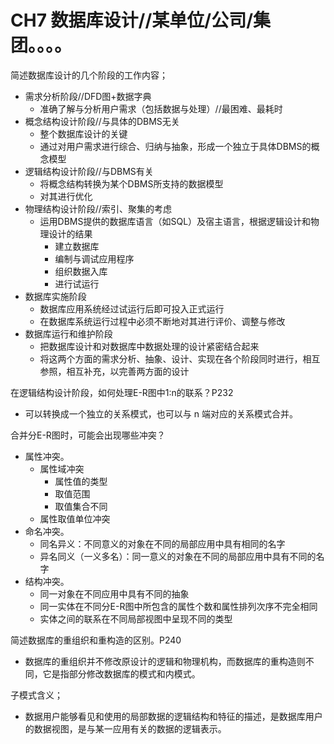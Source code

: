 # CH7 数据库设计//某单位/公司/集团。。。。

简述数据库设计的几个阶段的工作内容；
- 需求分析阶段//DFD图+数据字典
	- 准确了解与分析用户需求（包括数据与处理）//最困难、最耗时
- 概念结构设计阶段//与具体的DBMS无关
	- 整个数据库设计的关键
	- 通过对用户需求进行综合、归纳与抽象，形成一个独立于具体DBMS的概念模型
- 逻辑结构设计阶段//与DBMS有关
	- 将概念结构转换为某个DBMS所支持的数据模型
	- 对其进行优化
- 物理结构设计阶段//索引、聚集的考虑
	- 运用DBMS提供的数据库语言（如SQL）及宿主语言，根据逻辑设计和物理设计的结果
		- 建立数据库
		- 编制与调试应用程序
		- 组织数据入库
		- 进行试运行
- 数据库实施阶段
	- 数据库应用系统经过试运行后即可投入正式运行
	- 在数据库系统运行过程中必须不断地对其进行评价、调整与修改
- 数据库运行和维护阶段
	- 把数据库设计和对数据库中数据处理的设计紧密结合起来
	- 将这两个方面的需求分析、抽象、设计、实现在各个阶段同时进行，相互参照，相互补充，以完善两方面的设计

在逻辑结构设计阶段，如何处理E-R图中1:n的联系？P232
- 可以转换成一个独立的关系模式，也可以与 n 端对应的关系模式合并。

合并分E-R图时，可能会出现哪些冲突？
- 属性冲突。
	- 属性域冲突
		- 属性值的类型
		- 取值范围
		- 取值集合不同
	- 属性取值单位冲突
- 命名冲突。
	- 同名异义：不同意义的对象在不同的局部应用中具有相同的名字
	- 异名同义（一义多名）：同一意义的对象在不同的局部应用中具有不同的名字
- 结构冲突。
	- 同一对象在不同应用中具有不同的抽象
	- 同一实体在不同分E-R图中所包含的属性个数和属性排列次序不完全相同
	- 实体之间的联系在不同局部视图中呈现不同的类型

简述数据库的重组织和重构造的区别。P240
- 数据库的重组织并不修改原设计的逻辑和物理机构，而数据库的重构造则不同，它是指部分修改数据库的模式和内模式。

子模式含义；
- 数据用户能够看见和使用的局部数据的逻辑结构和特征的描述，是数据库用户的数据视图，是与某一应用有关的数据的逻辑表示。
